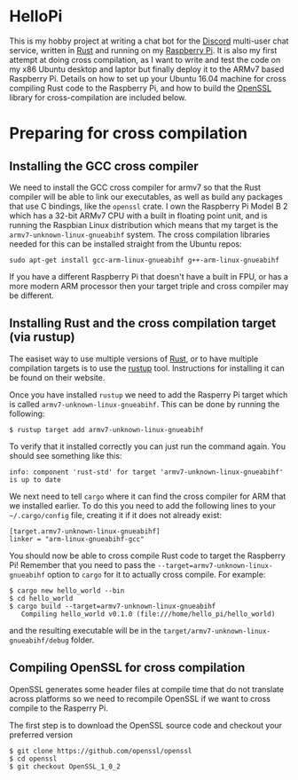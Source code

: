 HelloPi
=======

This is my hobby project at writing a chat bot for
the [Discord][discord] multi-user chat service, 
written in [Rust][rust] and running on my [Raspberry Pi][raspberrypi].
It is also my first attempt at doing cross compilation,
as I want to write and test the code on my x86 Ubuntu
desktop and laptor but finally deploy it to the ARMv7
based Raspberry Pi. Details on how to set up your Ubuntu
16.04 machine for cross compiling Rust code to the Raspberry
Pi, and how to build the [OpenSSL][openssl] library for 
cross-compilation are included below.

[discord]: https://discordapp.com "Discord"
[rust]: https://www.rust-lang.org "Rust"
[raspberrypi]: https://www.raspberrypi.org "Raspberry Pi"
[openssl]: https://www.openssl.org/ "OpenSSL"

Preparing for cross compilation
===============================

Installing the GCC cross compiler
---------------------------------

We need to install the GCC cross compiler for armv7 so
that the Rust compiler will be able to link our executables,
as well as build any packages that use C bindings, like
the `openssl` crate. I own the Raspberry Pi Model B 2 which
has a 32-bit ARMv7 CPU with a built in floating point unit,
and is running the Raspbian Linux distribution which means
that my target is the `armv7-unknown-linux-gnueabihf` system.
The cross compilation libraries needed for this can be installed
straight from the Ubuntu repos:

```
sudo apt-get install gcc-arm-linux-gnueabihf g++-arm-linux-gnueabihf
```

If you have a different Raspberry Pi that doesn't have a built
in FPU, or has a more modern ARM processor then your target triple
and cross compiler may be different.

Installing Rust and the cross compilation target (via rustup)
-------------------------------------------------------------

The easiset way to use multiple versions of [Rust][rust],
or to have multiple compilation targets is to use the
[rustup][rustup] tool. Instructions for installing it can
be found on their website.

Once you have installed `rustup` we need to add the
Rasperry Pi target which is called `armv7-unknown-linux-gnueabihf`.
This can be done by running the following:

```
$ rustup target add armv7-unknown-linux-gnueabihf
```

To verify that it installed correctly you can just run
the command again. You should see something like this:

```
info: component 'rust-std' for target 'armv7-unknown-linux-gnueabihf' is up to date
```

We next need to tell `cargo` where it can find the cross
compiler for ARM that we installed earlier. To do this you
need to add the following lines to your `~/.cargo/config`
file, creating it if it does not already exist:

```
[target.armv7-unknown-linux-gnueabihf]
linker = "arm-linux-gnueabihf-gcc"
```

You should now be able to cross compile Rust code to
target the Raspberry Pi! Remember that you need to pass
the `--target=armv7-unknown-linux-gnueabihf` option to
`cargo` for it to actually cross compile. For example:

```
$ cargo new hello_world --bin
$ cd hello_world
$ cargo build --target=armv7-unknown-linux-gnueabihf
   Compiling hello_world v0.1.0 (file:///home/hello_pi/hello_world)
```

and the resulting executable will be in the
`target/armv7-unknown-linux-gnueabihf/debug` folder.

Compiling OpenSSL for cross compilation
---------------------------------------

OpenSSL generates some header files at compile time that
do not translate across platforms so we need to recompile
OpenSSL if we want to cross compile to the Rasperry Pi.

The first step is to download the OpenSSL source code
and checkout your preferred version

```
$ git clone https://github.com/openssl/openssl
$ cd openssl
$ git checkout OpenSSL_1_0_2
```

[rustup]: https://www.rustup.rs "Rustup"

